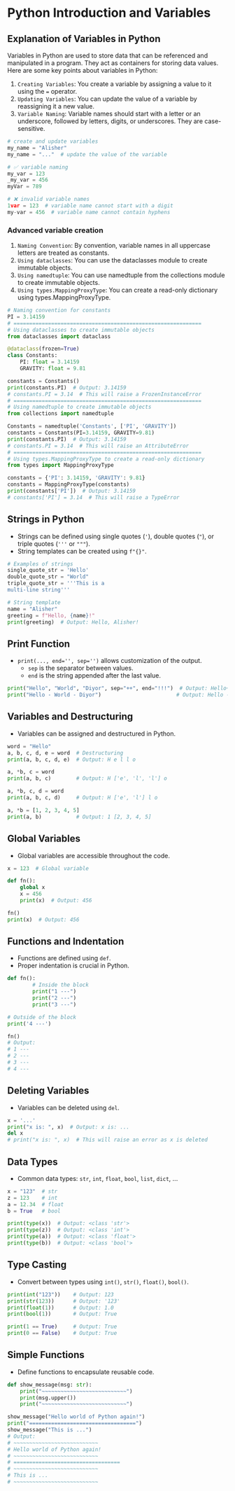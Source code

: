 # Python Introduction and Variables

## Explanation of Variables in Python
Variables in Python are used to store data that can be referenced and manipulated in a program. They act as containers for storing data values. Here are some key points about variables in Python:

1. `Creating Variables`: You create a variable by assigning a value to it using the `=` operator.
2. `Updating Variables`: You can update the value of a variable by reassigning it a new value.
3. `Variable Naming`: Variable names should start with a letter or an underscore, followed by letters, digits, or underscores. They are case-sensitive.

```python
# create and update variables
my_name = "Alisher"
my_name = "..."  # update the value of the variable

# ✅ variable naming
my_var = 123
_my_var = 456
myVar = 789

# ❌ invalid variable names
1var = 123  # variable name cannot start with a digit
my-var = 456  # variable name cannot contain hyphens
```

### Advanced variable creation
1. `Naming Convention`: By convention, variable names in all uppercase letters are treated as constants.
2. `Using dataclasses`: You can use the dataclasses module to create immutable objects.
3. `Using namedtuple`: You can use namedtuple from the collections module to create immutable objects.
4. `Using types.MappingProxyType`: You can create a read-only dictionary using types.MappingProxyType.

```python
# Naming convention for constants
PI = 3.14159
# ============================================================
# Using dataclasses to create immutable objects
from dataclasses import dataclass

@dataclass(frozen=True)
class Constants:
    PI: float = 3.14159
    GRAVITY: float = 9.81

constants = Constants()
print(constants.PI)  # Output: 3.14159
# constants.PI = 3.14  # This will raise a FrozenInstanceError
# ============================================================
# Using namedtuple to create immutable objects
from collections import namedtuple

Constants = namedtuple('Constants', ['PI', 'GRAVITY'])
constants = Constants(PI=3.14159, GRAVITY=9.81)
print(constants.PI)  # Output: 3.14159
# constants.PI = 3.14  # This will raise an AttributeError
# ============================================================
# Using types.MappingProxyType to create a read-only dictionary
from types import MappingProxyType

constants = {'PI': 3.14159, 'GRAVITY': 9.81}
constants = MappingProxyType(constants)
print(constants['PI'])  # Output: 3.14159
# constants['PI'] = 3.14  # This will raise a TypeError
```


## Strings in Python

- Strings can be defined using single quotes (`'`), double quotes (`"`), or triple quotes (`'''` or `"""`).
- String templates can be created using `f"{}"`.

```python
# Examples of strings
single_quote_str = 'Hello'
double_quote_str = "World"
triple_quote_str = '''This is a 
multi-line string'''

# String template
name = "Alisher"
greeting = f"Hello, {name}!"
print(greeting)  # Output: Hello, Alisher!
```

## Print Function

- `print(..., end='', sep='')` allows customization of the output.
    - `sep` is the separator between values.
    - `end` is the string appended after the last value.

```python
print("Hello", "World", "Diyor", sep="++", end="!!!")  # Output: Hello++World++Diyor!!!
print("Hello - World - Diyor")                        # Output: Hello - World - Diyor
```

## Variables and Destructuring

- Variables can be assigned and destructured in Python.

```python
word = "Hello"
a, b, c, d, e = word  # Destructuring
print(a, b, c, d, e)  # Output: H e l l o

a, *b, c = word
print(a, b, c)        # Output: H ['e', 'l', 'l'] o

a, *b, c, d = word
print(a, b, c, d)     # Output: H ['e', 'l'] l o

a, *b = [1, 2, 3, 4, 5]
print(a, b)           # Output: 1 [2, 3, 4, 5]
```

## Global Variables

- Global variables are accessible throughout the code.

```python
x = 123  # Global variable

def fn():
    global x
    x = 456
    print(x)  # Output: 456

fn()
print(x)  # Output: 456
```

## Functions and Indentation

- Functions are defined using `def`.
- Proper indentation is crucial in Python.

```python
def fn():
        # Inside the block
        print("1 ---")
        print("2 ---")
        print("3 ---")

# Outside of the block
print('4 ---')

fn()
# Output:
# 1 ---
# 2 ---
# 3 ---
# 4 ---
```

## Deleting Variables

- Variables can be deleted using `del`.

```python
x = '...'
print("x is: ", x)  # Output: x is: ...
del x
# print("x is: ", x)  # This will raise an error as x is deleted
```

## Data Types

- Common data types: `str`, `int`, `float`, `bool`, `list`, `dict`, ...

```python
x = "123"  # str
z = 123    # int
a = 12.34  # float
b = True   # bool

print(type(x))  # Output: <class 'str'>
print(type(z))  # Output: <class 'int'>
print(type(a))  # Output: <class 'float'>
print(type(b))  # Output: <class 'bool'>
```

## Type Casting

- Convert between types using `int()`, `str()`, `float()`, `bool()`.

```python
print(int("123"))    # Output: 123
print(str(123))      # Output: '123'
print(float(1))      # Output: 1.0
print(bool(1))       # Output: True

print(1 == True)     # Output: True
print(0 == False)    # Output: True
```

## Simple Functions

- Define functions to encapsulate reusable code.

```python
def show_message(msg: str):
    print("~~~~~~~~~~~~~~~~~~~~~~~~~~~")
    print(msg.upper())
    print("~~~~~~~~~~~~~~~~~~~~~~~~~~~")

show_message("Hello world of Python again!")
print("==================================")
show_message("This is ...")
# Output:
# ~~~~~~~~~~~~~~~~~~~~~~~~~~~
# Hello world of Python again!
# ~~~~~~~~~~~~~~~~~~~~~~~~~~~
# ==================================
# ~~~~~~~~~~~~~~~~~~~~~~~~~~~
# This is ...
# ~~~~~~~~~~~~~~~~~~~~~~~~~~~
```